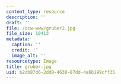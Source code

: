 ```yaml
---
content_type: resource
description: ''
draft: ''
file: /ocw-www/gruber2.jpg
file_size: 10413
metadata:
  caption: ''
  credit: ''
  image_alt: ''
resourcetype: Image
title: gruber.jpg
uid: b2db87d6-2dd8-4638-87dd-4a6b199cff35
---
```

